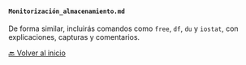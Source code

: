 #### **`Monitorización_almacenamiento.md`**  
De forma similar, incluirás comandos como `free`, `df`, `du` y `iostat`, con explicaciones, capturas y comentarios.


[🔙 Volver al inicio](https://github.com/HoracioGG/Monitorizacion/blob/main/Inicio.md)
